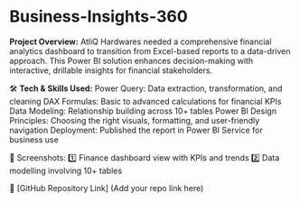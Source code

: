 # Business-Insights-360

**Project Overview:**
AtliQ Hardwares needed a comprehensive financial analytics dashboard to transition from Excel-based reports to a data-driven approach. This Power BI solution enhances decision-making with interactive, drillable insights for financial stakeholders.

🛠 **Tech & Skills Used:**
Power Query: Data extraction, transformation, and cleaning
DAX Formulas: Basic to advanced calculations for financial KPIs
Data Modeling: Relationship building across 10+ tables
Power BI Design Principles: Choosing the right visuals, formatting, and user-friendly navigation
Deployment: Published the report in Power BI Service for business use

📸 Screenshots:
1️⃣ Finance dashboard view with KPIs and trends
2️⃣ Data modelling involving 10+ tables

🔗 [GitHub Repository Link] (Add your repo link here)
